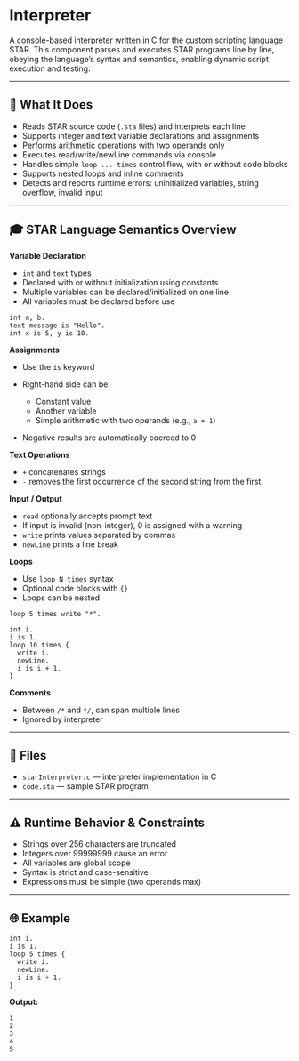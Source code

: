 # Interpreter

A console-based interpreter written in C for the custom scripting language STAR. This component parses and executes STAR programs line by line, obeying the language’s syntax and semantics, enabling dynamic script execution and testing.

---

## 🔧 What It Does

* Reads STAR source code (`.sta` files) and interprets each line
* Supports integer and text variable declarations and assignments
* Performs arithmetic operations with two operands only
* Executes read/write/newLine commands via console
* Handles simple `loop ... times` control flow, with or without code blocks
* Supports nested loops and inline comments
* Detects and reports runtime errors: uninitialized variables, string overflow, invalid input

---

## 🎓 STAR Language Semantics Overview

**Variable Declaration**

* `int` and `text` types
* Declared with or without initialization using constants
* Multiple variables can be declared/initialized on one line
* All variables must be declared before use

```star
int a, b.
text message is "Hello".
int x is 5, y is 10.
```

**Assignments**

* Use the `is` keyword
* Right-hand side can be:

  * Constant value
  * Another variable
  * Simple arithmetic with two operands (e.g., `a + 1`)
* Negative results are automatically coerced to 0

**Text Operations**

* `+` concatenates strings
* `-` removes the first occurrence of the second string from the first

**Input / Output**

* `read` optionally accepts prompt text
* If input is invalid (non-integer), 0 is assigned with a warning
* `write` prints values separated by commas
* `newLine` prints a line break

**Loops**

* Use `loop N times` syntax
* Optional code blocks with `{}`
* Loops can be nested

```star
loop 5 times write "*".

int i.
i is 1.
loop 10 times {
  write i.
  newLine.
  i is i + 1.
}
```

**Comments**

* Between `/*` and `*/`, can span multiple lines
* Ignored by interpreter

---

## 📁 Files

* `starInterpreter.c` — interpreter implementation in C
* `code.sta` — sample STAR program
---

## ⚠️ Runtime Behavior & Constraints

* Strings over 256 characters are truncated
* Integers over 99999999 cause an error
* All variables are global scope
* Syntax is strict and case-sensitive
* Expressions must be simple (two operands max)

---

## 🌐 Example

```star
int i.
i is 1.
loop 5 times {
  write i.
  newLine.
  i is i + 1.
}
```

**Output:**

```
1
2
3
4
5
```
